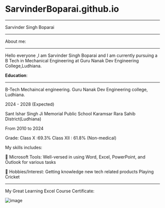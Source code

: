 # SarvinderBoparai.github.io
___

Sarvinder Singh Boparai

___

About me:
___
Hello everyone ,I am Sarvinder Singh Boparai and I am currently pursuing a B Tech in Mechanical Engineering at Guru Nanak Dev Engineering College,Ludhiana.

 
**Education**:
___
B-Tech Mechaincal engineering.
Guru Nanak Dev Engineering college, Ludhiana.

2024 - 2028 (Expected)

Sant Ishar Singh Ji Memorial Public School Karamsar Rara Sahib District(Ludhiana)

From 2010 to 2024

Grade: Class X :69.3%
Class XII : 61.8% (Non-medical)

My skills includes:

💼 Microsoft Tools: Well-versed in using Word, Excel, PowerPoint, and Outlook for various tasks

🏏 Hobbies/Interest:
Getting knowledge new tech related products
Playing Cricket
___
My Great Learning Excel Course Certificate:


![image](https://github.com/user-attachments/assets/fb2008a8-aeb4-40ba-801d-6de91c058d51)


